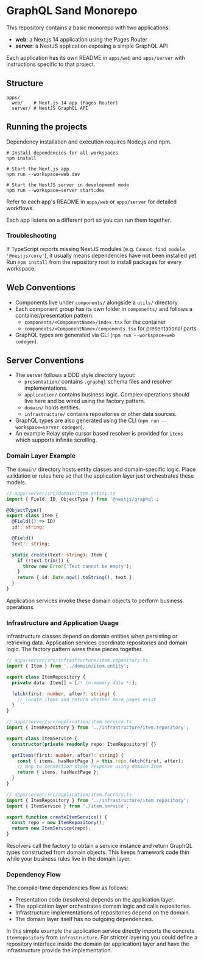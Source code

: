 # GraphQL Sand Monorepo

This repository contains a basic monorepo with two applications:

- **web**: a Next.js 14 application using the Pages Router
- **server**: a NestJS application exposing a simple GraphQL API

Each application has its own README in `apps/web` and `apps/server` with instructions specific to that project.

## Structure

```
apps/
  web/    # Next.js 14 app (Pages Router)
  server/ # NestJS GraphQL API
```

## Running the projects

Dependency installation and execution requires Node.js and npm.

```
# Install dependencies for all workspaces
npm install

# Start the Next.js app
npm run --workspace=web dev

# Start the NestJS server in development mode
npm run --workspace=server start:dev
```

Refer to each app's README in `apps/web` or `apps/server` for detailed workflows.

Each app listens on a different port so you can run them together.

### Troubleshooting

If TypeScript reports missing NestJS modules (e.g. `Cannot find module '@nestjs/core'`),
it usually means dependencies have not been installed yet. Run `npm install` from the
repository root to install packages for every workspace.

## Web Conventions

- Components live under `components/` alongside a `utils/` directory.
- Each component group has its own folder in `components/` and follows a container/presentation pattern:
  - `components/<ComponentName>/index.tsx` for the container
  - `components/<ComponentName>/components.tsx` for presentational parts
- GraphQL types are generated via CLI (`npm run --workspace=web codegen`).

## Server Conventions

- The server follows a DDD style directory layout:
  - `presentation/` contains `.graphql` schema files and resolver implementations.
  - `application/` contains business logic. Complex operations should live here and be wired using the factory pattern.
  - `domain/` holds entities.
  - `infrastructure/` contains repositories or other data sources.
- GraphQL types are also generated using the CLI (`npm run --workspace=server codegen`).
- An example Relay style cursor based resolver is provided for `items` which supports infinite scrolling.

### Domain Layer Example

The `domain/` directory hosts entity classes and domain-specific logic. Place validation or rules here so that the application layer just orchestrates these models.

```ts
// apps/server/src/domain/item.entity.ts
import { Field, ID, ObjectType } from '@nestjs/graphql';

@ObjectType()
export class Item {
  @Field(() => ID)
  id!: string;

  @Field()
  text!: string;

  static create(text: string): Item {
    if (!text.trim()) {
      throw new Error('Text cannot be empty');
    }
    return { id: Date.now().toString(), text };
  }
}
```

Application services invoke these domain objects to perform business operations.

### Infrastructure and Application Usage

Infrastructure classes depend on domain entities when persisting or retrieving
data. Application services coordinate repositories and domain logic. The
factory pattern wires these pieces together.

```ts
// apps/server/src/infrastructure/item.repository.ts
import { Item } from '../domain/item.entity';

export class ItemRepository {
  private data: Item[] = [/* in-memory data */];

  fetch(first: number, after?: string) {
    // locate items and return whether more pages exist
  }
}

// apps/server/src/application/item.service.ts
import { ItemRepository } from '../infrastructure/item.repository';

export class ItemService {
  constructor(private readonly repo: ItemRepository) {}

  getItems(first: number, after?: string) {
    const { items, hasNextPage } = this.repo.fetch(first, after);
    // map to connection style response using domain Item
    return { items, hasNextPage };
  }
}

// apps/server/src/application/item.factory.ts
import { ItemRepository } from '../infrastructure/item.repository';
import { ItemService } from './item.service';

export function createItemService() {
  const repo = new ItemRepository();
  return new ItemService(repo);
}
```

Resolvers call the factory to obtain a service instance and return GraphQL types
constructed from domain objects. This keeps framework code thin while your
business rules live in the domain layer.

### Dependency Flow

The compile-time dependencies flow as follows:

- Presentation code (resolvers) depends on the application layer.
- The application layer orchestrates domain logic and calls repositories.
- Infrastructure implementations of repositories depend on the domain.
- The domain layer itself has no outgoing dependencies.

In this simple example the application service directly imports the concrete
`ItemRepository` from `infrastructure`. For stricter layering you could define a
repository interface inside the domain (or application) layer and have the
infrastructure provide the implementation.
